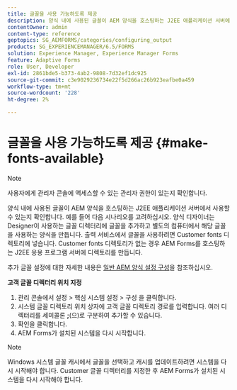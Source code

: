 ```yaml
---
title: 글꼴을 사용 가능하도록 제공
description: 양식 내에 사용된 글꼴이 AEM 양식을 호스팅하는 J2EE 애플리케이션 서버에서 사용할 수 있는지 확인합니다.
contentOwner: admin
content-type: reference
geptopics: SG_AEMFORMS/categories/configuring_output
products: SG_EXPERIENCEMANAGER/6.5/FORMS
solution: Experience Manager, Experience Manager Forms
feature: Adaptive Forms
role: User, Developer
exl-id: 2861bde5-b373-4ab2-9808-7d32ef1dc925
source-git-commit: c3e9029236734e22f5d266ac26b923eafbe0a459
workflow-type: tm+mt
source-wordcount: '228'
ht-degree: 2%

---
```


# 글꼴을 사용 가능하도록 제공 {#make-fonts-available}

>[!NOTE]
> 
> 사용자에게 관리자 콘솔에 액세스할 수 있는 관리자 권한이 있는지 확인합니다.

양식 내에 사용된 글꼴이 AEM 양식을 호스팅하는 J2EE 애플리케이션 서버에서 사용할 수 있는지 확인합니다. 예를 들어 다음 시나리오를 고려하십시오. 양식 디자이너는 Designer이 사용하는 글꼴 디렉터리에 글꼴을 추가하고 별도의 컴퓨터에서 해당 글꼴을 사용하는 양식을 만듭니다. 출력 서비스에서 글꼴을 사용하려면 Customer fonts 디렉토리에 넣습니다. Customer fonts 디렉토리가 없는 경우 AEM Forms를 호스팅하는 J2EE 응용 프로그램 서버에 디렉토리를 만듭니다.

추가 글꼴 설정에 대한 자세한 내용은 [일반 AEM 양식 설정 구성](/help/forms/using/admin-help/configure-general-aem-forms-settings.md#configure-general-aem-forms-settings)을 참조하십시오.

**고객 글꼴 디렉터리 위치 지정**

1. 관리 콘솔에서 설정 > 핵심 시스템 설정 > 구성 을 클릭합니다.
1. 시스템 글꼴 디렉토리 위치 상자에 고객 글꼴 디렉토리 경로를 입력합니다. 여러 디렉터리를 세미콜론 **;**(으)로 구분하여 추가할 수 있습니다.
1. 확인을 클릭합니다.
1. AEM Forms가 설치된 시스템을 다시 시작합니다.

>[!NOTE]
>
>Windows 시스템 글꼴 캐시에서 글꼴을 선택하고 캐시를 업데이트하려면 시스템을 다시 시작해야 합니다. Customer 글꼴 디렉터리를 지정한 후 AEM Forms가 설치된 시스템을 다시 시작해야 합니다.
